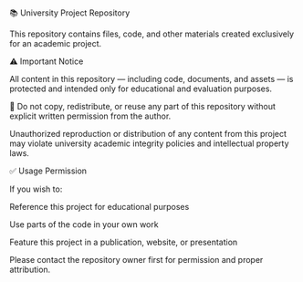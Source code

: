 📚 University Project Repository

This repository contains files, code, and other materials created exclusively for an academic project.

⚠️ Important Notice

All content in this repository — including code, documents, and assets — is protected and intended only for educational and evaluation purposes.

🚫 Do not copy, redistribute, or reuse any part of this repository without explicit written permission from the author.

Unauthorized reproduction or distribution of any content from this project may violate university academic integrity policies and intellectual property laws.

✅ Usage Permission

If you wish to:

Reference this project for educational purposes

Use parts of the code in your own work

Feature this project in a publication, website, or presentation

Please contact the repository owner first for permission and proper attribution.
